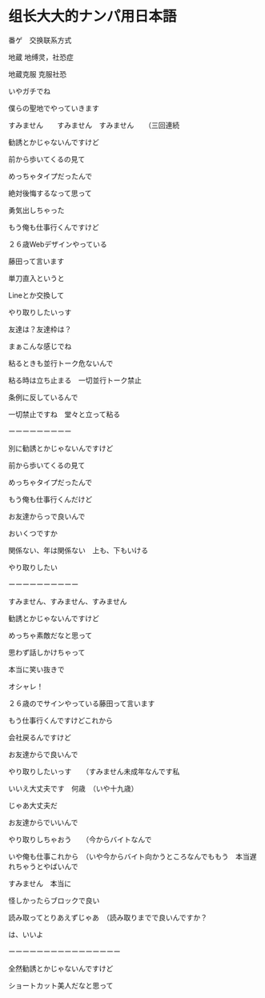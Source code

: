 # 组长大大的ナンパ用日本語

番ゲ　交换联系方式

地蔵    地缚灵，社恐症

地蔵克服    克服社恐

いやガチでね

僕らの聖地でやっていきます

すみません　　すみません　すみません　　（三回連続

勧誘とかじゃないんですけど

前から歩いてくるの見て

めっちゃタイプだったんで

絶対後悔するなって思って

勇気出しちゃった

もう俺も仕事行くんですけど

２６歳Webデザインやっている

藤田って言います

単刀直入というと

Lineとか交換して

やり取りしたいっす

友達は？友達枠は？

まぁこんな感じでね

粘るときも並行トーク危ないんで　

粘る時は立ち止まる　一切並行トーク禁止

条例に反しているんで

一切禁止ですね　堂々と立って粘る

ーーーーーーーーー

別に勧誘とかじゃないんですけど

前から歩いてくるの見て

めっちゃタイプだったんで

もう俺も仕事行くんだけど

お友達からっで良いんで

おいくつですか

関係ない、年は関係ない　上も、下もいける

やり取りしたい

ーーーーーーーーーー

すみません、すみません、すみません

勧誘とかじゃないんですけど

めっちゃ素敵だなと思って

思わず話しかけちゃって

本当に笑い抜きで

オシャレ！

２６歳のでサインやっている藤田って言います

もう仕事行くんですけどこれから

会社戻るんですけど

お友達からで良いんで

やり取りしたいっす　　（すみません未成年なんです私

いいえ大丈夫です　何歳　（いや十九歳）

じゃあ大丈夫だ

お友達からでいいんで

やり取りしちゃおう　　（今からバイトなんで

いや俺も仕事これから　（いや今からバイト向かうところなんでももう　本当遅れちゃうとやばいんで

すみません　本当に

怪しかったらブロックで良い

読み取ってとりあえずじゃあ　（読み取りまでで良いんですか？

は、いいよ

ーーーーーーーーーーーーーーーー

全然勧誘とかじゃないんですけど

ショートカット美人だなと思って

